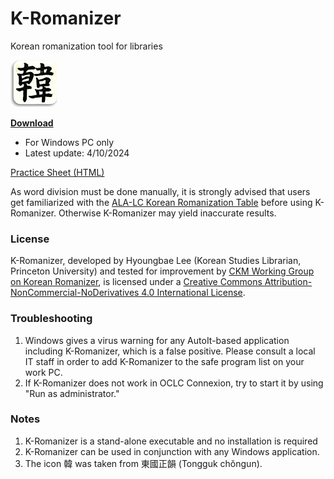 # K-Romanizer
Korean romanization tool for libraries

<img src="./HAN.jpg" style="width: 75px">

**[Download](https://github.com/pulibrary/K-Romanizer/releases/latest/download/K-Romanizer.exe)**
- For Windows PC only
- Latest update: 4/10/2024

[Practice Sheet (HTML)](http://www.princeton.edu/~hyoungl/public/K-Romanizer.html)

As word division must be done manually, it is strongly advised that users get familiarized with the [ALA-LC Korean Romanization Table](https://www.loc.gov/catdir/cpso/romanization/korean.pdf{:target="_blank"}) before using K-Romanizer. Otherwise K-Romanizer may yield inaccurate results.

### License
K-Romanizer, developed by Hyoungbae Lee (Korean Studies Librarian, Princeton University) and tested for improvement by [CKM Working Group on Korean Romanizer](http://www.eastasianlib.org/ckm/subcommittees.html#workinggroup), is licensed under a [Creative Commons Attribution-NonCommercial-NoDerivatives 4.0 International License](https://creativecommons.org/licenses/by-nc-nd/4.0/).

### Troubleshooting
 1) Windows gives a virus warning for any AutoIt-based application including K-Romanizer, which is a false positive. Please consult a local IT staff in order to add K-Romanizer to the safe program list on your work PC.
 2) If K-Romanizer does not work in OCLC Connexion, try to start it by using "Run as administrator."

### Notes
 1) K-Romanizer is a stand-alone executable and no installation is required
 2) K-Romanizer can be used in conjunction with any Windows application.
 3) The icon 韓 was taken from 東國正韻 (Tongguk chŏngun).

